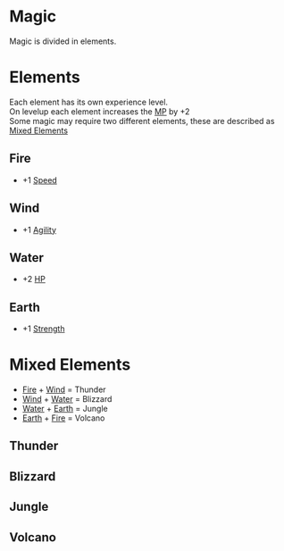 
# Magic

Magic is divided in elements.  

# Elements
Each element has its own experience level.  
On levelup each element increases the [MP](attributes.md#magic-points) by +2  
Some magic may require two different elements, these are described as [Mixed Elements](#mixed-elements)

## Fire
* +1 [Speed](attributes.md#speed)

## Wind
* +1 [Agility](attributes.md#agility)

## Water
* +2 [HP](attributes.md#hit-points)

## Earth
* +1 [Strength](attributes.md#strength)


# Mixed Elements

* [Fire](#fire) + [Wind](#wind) = Thunder
* [Wind](#wind) + [Water](#water) = Blizzard
* [Water](#water) + [Earth](#earth) = Jungle
* [Earth](#earth) + [Fire](#fire) = Volcano

## Thunder

## Blizzard

## Jungle

## Volcano